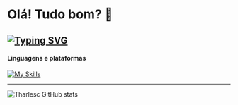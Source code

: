 # Olá! Tudo bom? 👋

[![Typing SVG](https://readme-typing-svg.demolab.com?font=Boldonse&size=40&pause=1000&color=F7F7F7&width=500&height=130&lines=Fullstack+Developer;Brazil%F0%9F%93%8D)](https://git.io/typing-svg) 
---

#### Linguagens e plataformas 
[![My Skills](https://skillicons.dev/icons?i=html,css,react,js,py,mysql,figma,git,github)](https://skillicons.dev)

---
![Tharlesc GitHub stats](https://github-readme-stats.vercel.app/api?username=tharlesc&show_icons=true&theme=transparent)


